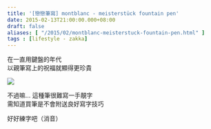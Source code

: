 ```yaml
---
title: '[戀戀筆寫] montblanc - meisterstück fountain pen'
date: 2015-02-13T21:00:00.000+08:00
draft: false
aliases: [ "/2015/02/montblanc-meisterstuck-fountain-pen.html" ]
tags : [lifestyle - zakka]
---
```


在一直用鍵盤的年代  
以親筆寫上的祝福就顯得更珍貴

![](/images/montblancpen.jpg)

不過嘛... 這種筆很難寫一手靚字  
需知道買筆是不會附送良好寫字技巧

  

好好練字吧（消音）
